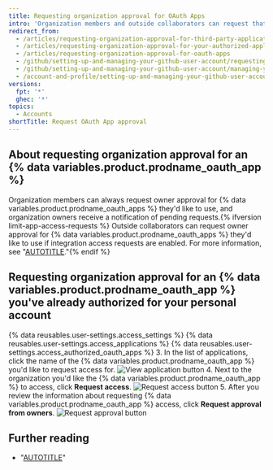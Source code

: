 ```yaml
---
title: Requesting organization approval for OAuth Apps
intro: 'Organization members and outside collaborators can request that an owner approve access to organization resources for {% data variables.product.prodname_oauth_apps %}.'
redirect_from:
  - /articles/requesting-organization-approval-for-third-party-applications
  - /articles/requesting-organization-approval-for-your-authorized-applications
  - /articles/requesting-organization-approval-for-oauth-apps
  - /github/setting-up-and-managing-your-github-user-account/requesting-organization-approval-for-oauth-apps
  - /github/setting-up-and-managing-your-github-user-account/managing-your-membership-in-organizations/requesting-organization-approval-for-oauth-apps
  - /account-and-profile/setting-up-and-managing-your-github-user-account/managing-your-membership-in-organizations/requesting-organization-approval-for-oauth-apps
versions:
  fpt: '*'
  ghec: '*'
topics:
  - Accounts
shortTitle: Request OAuth App approval
---
```


## About requesting organization approval for an {% data variables.product.prodname_oauth_app %}

Organization members can always request owner approval for {% data variables.product.prodname_oauth_apps %} they'd like to use, and organization owners receive a notification of pending requests.{% ifversion limit-app-access-requests %} Outside collaborators can request owner approval for {% data variables.product.prodname_oauth_apps %} they'd like to use if integration access requests are enabled. For more information, see "[AUTOTITLE](/organizations/managing-programmatic-access-to-your-organization/limiting-oauth-app-and-github-app-access-requests)."{% endif %}

## Requesting organization approval for an {% data variables.product.prodname_oauth_app %} you've already authorized for your personal account

{% data reusables.user-settings.access_settings %}
{% data reusables.user-settings.access_applications %}
{% data reusables.user-settings.access_authorized_oauth_apps %}
3. In the list of applications, click the name of the {% data variables.product.prodname_oauth_app %} you'd like to request access for.
![View application button](/assets/images/help/settings/settings-third-party-view-app.png)
4. Next to the organization you'd like the {% data variables.product.prodname_oauth_app %} to access, click **Request access**.
![Request access button](/assets/images/help/settings/settings-third-party-request-access.png)
5. After you review the information about requesting {% data variables.product.prodname_oauth_app %} access, click **Request approval from owners**.
![Request approval button](/assets/images/help/settings/oauth-access-request-approval.png)

## Further reading

- "[AUTOTITLE](/organizations/managing-oauth-access-to-your-organizations-data/about-oauth-app-access-restrictions)"

